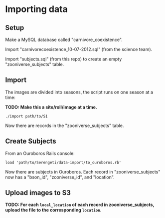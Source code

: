 Importing data
==============

Setup
-----

Make a MySQL database called "carnivore_coexistence".

Import "carnivorecoexistence_10-07-2012.sql" (from the science team).

Import "subjects.sql" (from this repo) to create an empty "zooniverse_subjects" table.

Import
------

The images are divided into seasons, the script runs on one season at a time:

**TODO: Make this a site/roll/image at a time.**

```
./import path/to/S1
```

Now there are records in the "zooniverse_subjects" table.

Create Subjects
---------------

From an Ouroboros Rails console:

```
load 'path/to/Serengeti/data-import/to_ouroboros.rb'
```

Now there are subjects in Ouroboros.
Each record in "zooniverse_subjects" now has a "bson_id", "zooniverse_id", and "location".

Upload images to S3
-------------------

**TODO: For each `local_location` of each record in zooniverse_subjects, upload the file to the corresponding `location`.**
